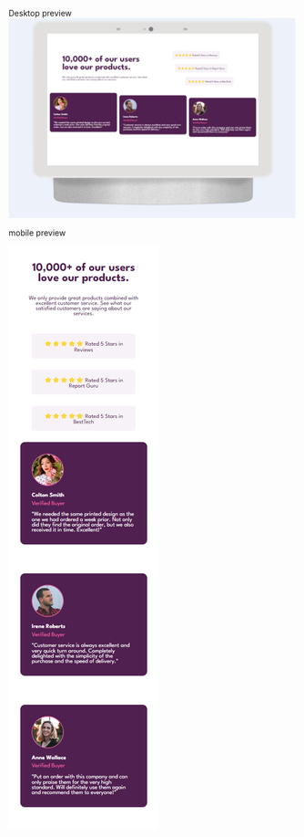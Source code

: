 Desktop preview
![Desktop Preview](https://github.com/Hashan099/Product-Review-Page-HTML-CSS/blob/master/Preview/desktop%20view.png)

mobile preview

![Desktop Preview](https://github.com/Hashan099/Product-Review-Page-HTML-CSS/blob/master/Preview/mobile%20view.png)
